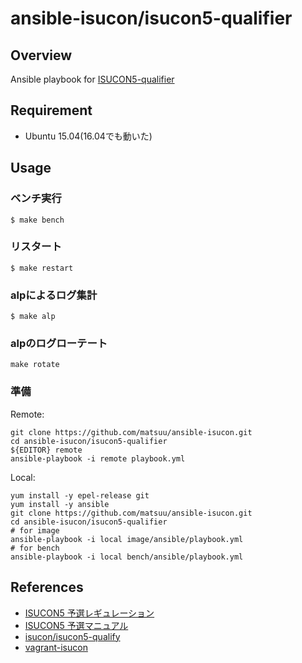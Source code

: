 # ansible-isucon/isucon5-qualifier

## Overview

Ansible playbook for [ISUCON5-qualifier](http://isucon.net/archives/45166636.html)

## Requirement

- Ubuntu 15.04(16.04でも動いた)

## Usage

### ベンチ実行

```
$ make bench
```

### リスタート

```
$ make restart
```

### alpによるログ集計

```
$ make alp
```

### alpのログローテート

```
make rotate
```


### 準備

Remote:
```
git clone https://github.com/matsuu/ansible-isucon.git
cd ansible-isucon/isucon5-qualifier
${EDITOR} remote
ansible-playbook -i remote playbook.yml
```

Local:
```
yum install -y epel-release git
yum install -y ansible
git clone https://github.com/matsuu/ansible-isucon.git
cd ansible-isucon/isucon5-qualifier
# for image
ansible-playbook -i local image/ansible/playbook.yml
# for bench
ansible-playbook -i local bench/ansible/playbook.yml
```

## References

- [ISUCON5 予選レギュレーション](http://isucon.net/archives/45347574.html)
- [ISUCON5 予選マニュアル](https://gist.github.com/tagomoris/1a2df5ab0999f5e64cff)
- [isucon/isucon5-qualify](https://github.com/isucon/isucon5-qualify)
- [vagrant-isucon](https://github.com/matsuu/vagrant-isucon)
